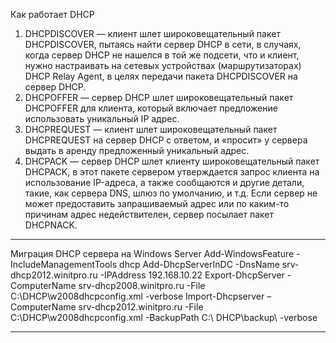 Как работает DHCP
1) DHCPDISCOVER — клиент шлет широковещательный пакет DHCPDISCOVER, пытаясь найти сервер DHCP в сети, в случаях, когда сервер DHCP не нашелся в той же подсети, что и клиент, нужно настраивать на сетевых устройствах (маршрутизаторах) DHCP Relay Agent, в целях передачи пакета DHCPDISCOVER на сервер DHCP.
2) DHCPOFFER — сервер DHCP шлет широковещательный пакет DHCPOFFER для клиента, который включает предложение использовать уникальный IP адрес.
3) DHCPREQUEST — клиент шлет широковещательный пакет DHCPREQUEST на сервер DHCP с ответом, и «просит» у сервера выдать в аренду предложенный уникальный адрес.
4) DHCPACK — сервер DHCP шлет клиенту широковещательный пакет DHCPACK, в этот пакете сервером утверждается запрос клиента на использование IP-адреса, а также сообщаются и другие детали, такие, как сервера DNS, шлюз по умолчанию, и т.д. Если сервер не может предоставить запрашиваемый адрес или по каким-то причинам адрес недействителен, сервер посылает пакет DHCPNACK.
*****************
Миграция DHCP сервера на Windows Server
Add-WindowsFeature -IncludeManagementTools dhcp
Add-DhcpServerInDC -DnsName srv-dhcp2012.winitpro.ru -IPAddress 192.168.10.22
Export-DhcpServer -ComputerName srv-dhcp2008.winitpro.ru -File C:\DHCP\w2008dhcpconfig.xml -verbose
Import-Dhcpserver –ComputerName srv-dhcp2012.winitpro.ru  -File C:\DHCP\w2008dhcpconfig.xml -BackupPath C:\ DHCP\backup\ -verbose
*****************
